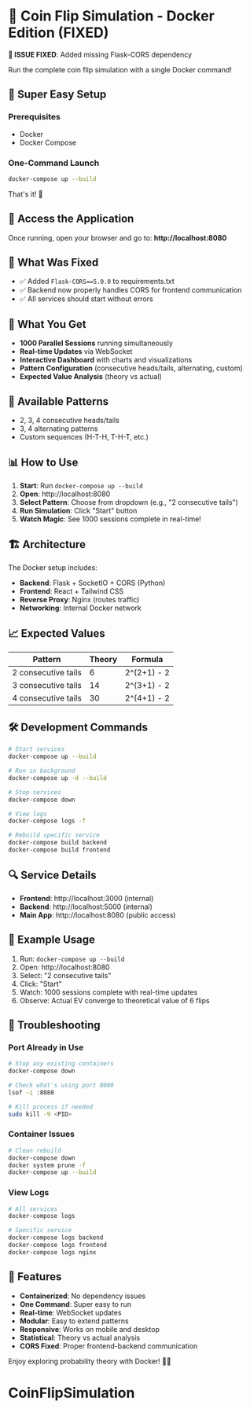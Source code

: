 # 🐳 Coin Flip Simulation - Docker Edition (FIXED)

**🔧 ISSUE FIXED**: Added missing Flask-CORS dependency

Run the complete coin flip simulation with a single Docker command!

## 🚀 Super Easy Setup

### Prerequisites
- Docker
- Docker Compose

### One-Command Launch
```bash
docker-compose up --build
```

That's it! 🎉

## 📱 Access the Application

Once running, open your browser and go to:
**http://localhost:8080**

## 🔧 What Was Fixed

- ✅ Added `Flask-CORS==5.0.0` to requirements.txt
- ✅ Backend now properly handles CORS for frontend communication
- ✅ All services should start without errors

## 🎯 What You Get

- **1000 Parallel Sessions** running simultaneously
- **Real-time Updates** via WebSocket
- **Interactive Dashboard** with charts and visualizations
- **Pattern Configuration** (consecutive heads/tails, alternating, custom)
- **Expected Value Analysis** (theory vs actual)

## 🔧 Available Patterns

- 2, 3, 4 consecutive heads/tails
- 3, 4 alternating patterns
- Custom sequences (H-T-H, T-H-T, etc.)

## 📊 How to Use

1. **Start**: Run `docker-compose up --build`
2. **Open**: http://localhost:8080
3. **Select Pattern**: Choose from dropdown (e.g., "2 consecutive tails")
4. **Run Simulation**: Click "Start" button
5. **Watch Magic**: See 1000 sessions complete in real-time!

## 🏗 Architecture

The Docker setup includes:
- **Backend**: Flask + SocketIO + CORS (Python)
- **Frontend**: React + Tailwind CSS
- **Reverse Proxy**: Nginx (routes traffic)
- **Networking**: Internal Docker network

## 📈 Expected Values

| Pattern | Theory | Formula |
|---------|--------|---------|
| 2 consecutive tails | 6 | 2^(2+1) - 2 |
| 3 consecutive tails | 14 | 2^(3+1) - 2 |
| 4 consecutive tails | 30 | 2^(4+1) - 2 |

## 🛠 Development Commands

```bash
# Start services
docker-compose up --build

# Run in background
docker-compose up -d --build

# Stop services
docker-compose down

# View logs
docker-compose logs -f

# Rebuild specific service
docker-compose build backend
docker-compose build frontend
```

## 🔍 Service Details

- **Frontend**: http://localhost:3000 (internal)
- **Backend**: http://localhost:5000 (internal)
- **Main App**: http://localhost:8080 (public access)

## 🎲 Example Usage

1. Run: `docker-compose up --build`
2. Open: http://localhost:8080
3. Select: "2 consecutive tails"
4. Click: "Start"
5. Watch: 1000 sessions complete with real-time updates
6. Observe: Actual EV converge to theoretical value of 6 flips

## 🐛 Troubleshooting

### Port Already in Use
```bash
# Stop any existing containers
docker-compose down

# Check what's using port 8080
lsof -i :8080

# Kill process if needed
sudo kill -9 <PID>
```

### Container Issues
```bash
# Clean rebuild
docker-compose down
docker system prune -f
docker-compose up --build
```

### View Logs
```bash
# All services
docker-compose logs

# Specific service
docker-compose logs backend
docker-compose logs frontend
docker-compose logs nginx
```

## 🎯 Features

- **Containerized**: No dependency issues
- **One Command**: Super easy to run
- **Real-time**: WebSocket updates
- **Modular**: Easy to extend patterns
- **Responsive**: Works on mobile and desktop
- **Statistical**: Theory vs actual analysis
- **CORS Fixed**: Proper frontend-backend communication

Enjoy exploring probability theory with Docker! 🐳🎲

# CoinFlipSimulation
